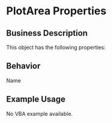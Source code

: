 # PlotArea Properties

## Business Description
This object has the following properties:

## Behavior
Name

## Example Usage
No VBA example available.